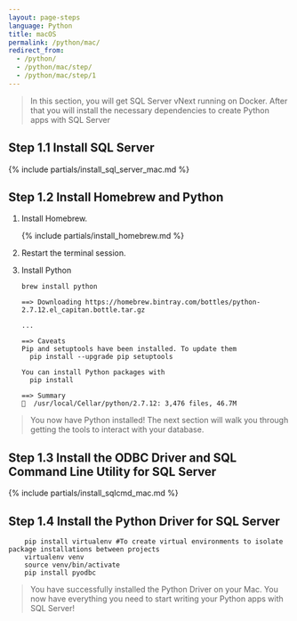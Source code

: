 ```yaml
---
layout: page-steps
language: Python
title: macOS
permalink: /python/mac/
redirect_from:
  - /python/
  - /python/mac/step/
  - /python/mac/step/1
---
```


> In this section, you will get SQL Server vNext running on Docker. After that you will install the necessary dependencies to create Python apps with SQL Server

## Step 1.1 Install SQL Server
{% include partials/install_sql_server_mac.md %}

## Step 1.2 Install Homebrew and Python

1. Install Homebrew.

    {% include partials/install_homebrew.md %}

2. Restart the terminal session.

3. Install Python

    ```terminal
    brew install python
    ```
    
    ```results
    ==> Downloading https://homebrew.bintray.com/bottles/python-2.7.12.el_capitan.bottle.tar.gz

    ...

    ==> Caveats
    Pip and setuptools have been installed. To update them
      pip install --upgrade pip setuptools

    You can install Python packages with
      pip install

    ==> Summary
    🍺  /usr/local/Cellar/python/2.7.12: 3,476 files, 46.7M
    ```
> You now have Python installed! The next section will walk you through getting the tools to interact with your database.

## Step 1.3 Install the ODBC Driver and SQL Command Line Utility for SQL Server

{% include partials/install_sqlcmd_mac.md %}

## Step 1.4 Install the Python Driver for SQL Server

```terminal
    pip install virtualenv #To create virtual environments to isolate package installations between projects
    virtualenv venv
    source venv/bin/activate
    pip install pyodbc
```
    
> You have successfully installed the Python Driver on your Mac. You now have everything you need to start writing your Python apps with SQL Server!
